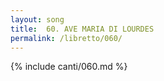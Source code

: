 ```yaml
---
layout: song
title:  60. AVE MARIA DI LOURDES
permalink: /libretto/060/
---
```

{% include canti/060.md %}   